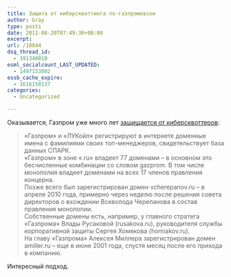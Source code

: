 ```yaml
---
title: Защита от киберсквоттинга по-газпромовски
author: Gray
type: posts
date: 2011-08-20T07:49:36+00:00
excerpt:
url: /10844
dsq_thread_id:
  - 391340010
esml_socialcount_LAST_UPDATED:
  - 1497153002
essb_cache_expire:
  - 1616150137
categories:
  - Uncategorized

---
```








Оказывается, Газпром уже много лет [защищается от киберсквоттеров][1]:

> «Газпром» и «ЛУКойл» регистрируют в интернете доменные имена с фамилиями своих топ-менеджеров, свидетельствует база данных СПАРК.  
> «Газпром» в зоне «.ru» владеет 77 доменами – в основном это бесчисленные комбинации со словом gazprom. В том числе монополия владеет доменами на всех 17 членов правления концерна.  
> Позже всего был зарегистрирован домен vcherepanov.ru – в апреле 2010 года, примерно через неделю после решения совета директоров о вхождении Всеволода Черепанова в состав правления монополии.  
> Собственные домены есть, например, у главного стратега «Газпрома» Влады Русаковой (rusakova.ru), руководителя службы корпоративной защиты Сергея Хомякова (homiakov.ru).  
> На главу «Газпрома» Алексея Миллера зарегистрирован домен amiller.ru – еще в июне 2001 года, спустя месяц после его прихода в компанию.

Интересный подход.

 [1]: http://www.gazeta.ru/news/lastnews/2011/08/20/n_1974625.shtml